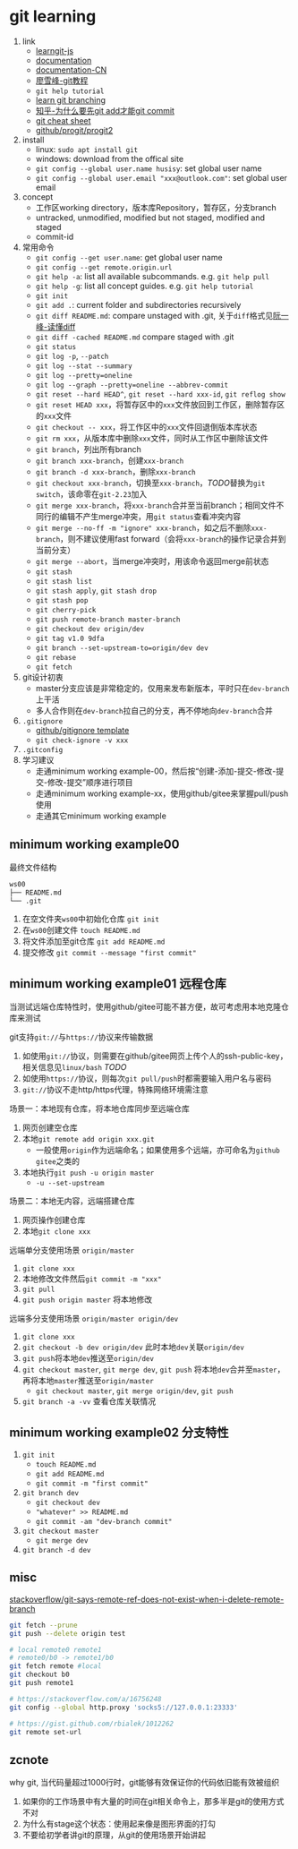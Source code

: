 # git learning

1. link
   * [learngit-js](https://learngitbranching.js.org/)
   * [documentation](https://git-scm.com/book/en/v2)
   * [documentation-CN](https://git-scm.com/book/zh/v2)
   * [廖雪峰-git教程](https://www.liaoxuefeng.com/wiki/896043488029600)
   * `git help tutorial`
   * [learn git branching](https://learngitbranching.js.org/)
   * [知乎-为什么要先git add才能git commit](https://www.zhihu.com/question/19946553/answer/29033220)
   * [git cheat sheet](https://gitee.com/liaoxuefeng/learn-java/raw/master/teach/git-cheatsheet.pdf)
   * [github/progit/progit2](https://github.com/progit/progit2)
2. install
   * linux: `sudo apt install git`
   * windows: download from the offical site
   * `git config --global user.name husisy`: set global user name
   * `git config --global user.email "xxx@outlook.com"`: set global user email
3. concept
   * 工作区working directory，版本库Repository，暂存区，分支branch
   * untracked, unmodified, modified but not staged, modified and staged
   * commit-id
4. 常用命令
   * `git config --get user.name`: get global user name
   * `git config --get remote.origin.url`
   * `git help -a`: list all available subcommands. e.g. `git help pull`
   * `git help -g`: list all concept guides. e.g. `git help tutorial`
   * `git init`
   * `git add .`: current folder and subdirectories recursively
   * `git diff README.md`: compare unstaged with .git, 关于`diff`格式见[阮一峰-读懂diff](http://www.ruanyifeng.com/blog/2012/08/how_to_read_diff.html)
   * `git diff -cached README.md` compare staged with .git
   * `git status`
   * `git log -p`, `--patch`
   * `git log --stat --summary`
   * `git log --pretty=oneline`
   * `git log --graph --pretty=oneline --abbrev-commit`
   * `git reset --hard HEAD^`, `git reset --hard xxx-id`, `git reflog show`
   * `git reset HEAD xxx`，将暂存区中的`xxx`文件放回到工作区，删除暂存区的`xxx`文件
   * `git checkout -- xxx`，将工作区中的`xxx`文件回退倒版本库状态
   * `git rm xxx`，从版本库中删除`xxx`文件，同时从工作区中删除该文件
   * `git branch`，列出所有branch
   * `git branch xxx-branch`，创建`xxx-branch`
   * `git branch -d xxx-branch`，删除`xxx-branch`
   * `git checkout xxx-branch`，切换至`xxx-branch`，*TODO*替换为`git switch`，该命零在`git-2.23`加入
   * `git merge xxx-branch`，将`xxx-branch`合并至当前branch；相同文件不同行的编辑不产生merge冲突，用`git status`查看冲突内容
   * `git merge --no-ff -m "ignore" xxx-branch`，如之后不删除`xxx-branch`，则不建议使用fast forward（会将`xxx-branch`的操作记录合并到当前分支）
   * `git merge --abort`，当merge冲突时，用该命令返回merge前状态
   * `git stash`
   * `git stash list`
   * `git stash apply`, `git stash drop`
   * `git stash pop`
   * `git cherry-pick`
   * `git push remote-branch master-branch`
   * `git checkout dev origin/dev`
   * `git tag v1.0 9dfa`
   * `git branch --set-upstream-to=origin/dev dev`
   * `git rebase`
   * `git fetch`
5. git设计初衷
   * master分支应该是非常稳定的，仅用来发布新版本，平时只在`dev-branch`上干活
   * 多人合作则在`dev-branch`拉自己的分支，再不停地向`dev-branch`合并
6. `.gitignore`
   * [github/gitignore template](https://github.com/github/gitignore)
   * `git check-ignore -v xxx`
7. `.gitconfig`
8. 学习建议
   * 走通minimum working example-00，然后按“创建-添加-提交-修改-提交-修改-提交”顺序进行项目
   * 走通minimum working example-xx，使用github/gitee来掌握pull/push使用
   * 走通其它minimum working example

## minimum working example00

最终文件结构

```bash
ws00
├── README.md
└── .git
```

1. 在空文件夹`ws00`中初始化仓库 `git init`
2. 在`ws00`创建文件 `touch README.md`
3. 将文件添加至git仓库 `git add README.md`
4. 提交修改 `git commit --message "first commit"`

## minimum working example01 远程仓库

当测试远端仓库特性时，使用github/gitee可能不甚方便，故可考虑用本地克隆仓库来测试

git支持`git://`与`https://`协议来传输数据

1. 如使用`git://`协议，则需要在github/gitee网页上传个人的ssh-public-key，相关信息见`linux/bash` *TODO*
2. 如使用`https://`协议，则每次`git pull/push`时都需要输入用户名与密码
3. `git://`协议不走http/https代理，特殊网络环境需注意

场景一：本地现有仓库，将本地仓库同步至远端仓库

1. 网页创建空仓库
2. 本地`git remote add origin xxx.git`
   * 一般使用`origin`作为远端命名；如果使用多个远端，亦可命名为`github gitee`之类的
3. 本地执行`git push -u origin master`
   * `-u --set-upstream`

场景二：本地无内容，远端搭建仓库

1. 网页操作创建仓库
2. 本地`git clone xxx`

远端单分支使用场景 `origin/master`

1. `git clone xxx`
2. 本地修改文件然后`git commit -m "xxx"`
3. `git pull`
4. `git push origin master` 将本地修改

远端多分支使用场景 `origin/master origin/dev`

1. `git clone xxx`
2. `git checkout -b dev origin/dev` 此时本地`dev`关联`origin/dev`
3. `git push`将本地`dev`推送至`origin/dev`
4. `git checkout master`, `git merge dev`, `git push` 将本地`dev`合并至`master`，再将本地`master`推送至`origin/master`
   * `git checkout master`, `git merge origin/dev`, `git push`
5. `git branch -a -vv` 查看仓库关联情况

## minimum working example02 分支特性

1. `git init`
   * `touch README.md`
   * `git add README.md`
   * `git commit -m "first commit"`
2. `git branch dev`
   * `git checkout dev`
   * `"whatever" >> README.md`
   * `git commit -am "dev-branch commit"`
3. `git checkout master`
   * `git merge dev`
4. `git branch -d dev`

## misc

[stackoverflow/git-says-remote-ref-does-not-exist-when-i-delete-remote-branch](https://stackoverflow.com/a/35941658)

```bash
git fetch --prune
git push --delete origin test
```

```bash
# local remote0 remote1
# remote0/b0 -> remote1/b0
git fetch remote #local
git checkout b0
git push remote1

# https://stackoverflow.com/a/16756248
git config --global http.proxy 'socks5://127.0.0.1:23333'

# https://gist.github.com/rbialek/1012262
git remote set-url
```

## zcnote

why git, 当代码量超过1000行时，git能够有效保证你的代码依旧能有效被组织

1. 如果你的工作场景中有大量的时间在git相关命令上，那多半是git的使用方式不对
2. 为什么有stage这个状态：使用起来像是图形界面的打勾
3. 不要给初学者讲git的原理，从git的使用场景开始讲起
